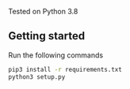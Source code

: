Tested on Python 3.8

## Getting started

Run the following commands

```bash
pip3 install -r requirements.txt
python3 setup.py

```